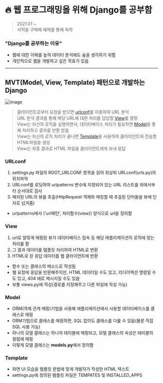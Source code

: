 # 🔥 웹 프로그래밍을 위해 Django를 공부함
> 2021.01 ~    
> 서적을 구매해 예제를 통해 독학
### "Django를 공부하는 이유"
+ 웹에 대한 이해를 높혀 데이터 분석에도 숲을 생각하기 위함
+ 개인적으로 웹을 개발하고 싶은 목표가 있음
------------------------------------------------------------------------------------------------------------------------------------------------
## MVT(Model, View, Template) 패턴으로 개발하는 Django
![image](https://user-images.githubusercontent.com/59557720/107115062-5800a400-68ad-11eb-8a61-f3e05470d844.png)
> 클라이언트로부터 요청을 받으면 [urlconf](#urlconf)를 이용하여 URL 분석   
> URL 분석 결과를 통해 해당 URL에 대한 처리를 담당할 [View](#view)를 결정   
> View는 자신의 로직을 실행하면서, 데이터베이스 처리가 필요하면 [Model](#model)을 통해 처리하고 결과를 반환 받음   
> View는 자신의 로직 처리가 끝나면 [Template](#template)을 사용하여 클라이언트에 전송할 HTML파일을 생성   
> View는 최종 결과로 HTML 파일을 클라이언트에게 보내 응답   
### URLconf
1. settings.py 파일의 ROOT_URLCONF 항목을 읽어 최상위 URLconf(urls.py)의 위치파악   
2. URLconf를 로딩하여 urlpatterns 변수에 지정되어 있는 URL 리스트를 위에서부터 순서대로 검사   
3. 매치된 URL의 뷰를 호출(HttpRequest 객체와 매칭할 때 추출된 단어들을 뷰에 인자로 넘겨줌) 
+ urlpatterns에서 ('url패턴', 처리함수(view)) 양식으로 url을 정의함

### View
1. url로 알맞게 매핑된 뷰가 데이터베이스 접속 등 해당 애플리케이션의 로직에 맞는 처리를 함   
2. 그 결과 데이터를 템플릿 처리하여 HTML로 변환   
3. HTML로 된 응답 데이터를 웹 클라이언트에 반환   
+ 함수 또는 클래스의 메소드로 작성됨
+ 웹 요청에 응답을 반환해주지만, HTML 데이터일 수도 있고, 리다이렉션 명령일 수도 있고, 404 에로 메시지일 수도 있음
+ 보통 views.py에 작성(경로를 지정해주고 다른 파일에 작성 가능)

### Model
+ ORM(객체 관계 매핑)기법을 사용해 애플리케이션에서 사용할 데이터베이스를 클래스로 매핑
+ ORM기법으로 클래스를 매핑하면, SQL 없이도 클래스를 다룰 수 있음(물론 직접 SQL 사용 가능)
+ 하나의 모델 클래스는 하나의 테이블에 매핑되고, 모델 클래스의 속성은 테이블의 컬럼에 매핑   
+ 이렇게 모델 클래스는 **models.py**에서 정의함 

### Template
+ 화면 UI 모습을 템플릿 문법에 맞게 개발자가 작성한 HTML 텍스트
+ settings.py에 정의된 템플릿 파일은 TEMPATES 및 INSTALLED_APPS 
